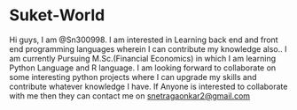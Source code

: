 # Suket-World
Hi guys, I am @Sn300998. I am interested in Learning back end and front end programming languages wherein I can contribute my knowledge also.. I am currently Pursuing M.Sc.(Financial Economics) in which I am learning Python Language and R language. I am looking forward to collaborate on some interesting python projects where I can upgrade my skills and contribute whatever knowledge I have. If Anyone is interested to collaborate with me then they can contact me on snetragaonkar2@gmail.com    
